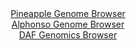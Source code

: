 <div id="Pineapple_Genome_Browser" align="center">
  <a href="https://igv.org/app/?sessionURL=blob:zZJRb9owFIX_i6VVmxSSOIGEREJTWtrRstEWmsKoqsgkTjAkdrCdQIr47zPVpr10UnnYNMkP9tW17znH3x7UmAvCKPCBpcOODiHQgFiy7QQVZY5HqMAC.CnKBdYAxynmmMYY.HuQIiFROP6qbi6lLIVvGESWrQLRjOnC1lGBXhhFW6HHrDAuWJ6jBeNIMi6Mc45qZpCsbm3xApWlrmbbesdIkEQGysslo4IZJaZZtFXvRb9KUYYpK3BUVLkkrwIipUdpTPQUfQ6mkyCOsRBD3FwnvWB4HTzal.H8i3MxD28H09CZnk1IRpGsOO5ttrNgPRuLOVmnQ8tcPw7uXm7bO9leiQ92_.xyVxKORQ.6sGt3rbZ3DIbQBO_.J89qkRN9z..a6WV_truxYU1X593vQ3u5SyDajOM_.D5oIGdxpTgA8ZK7PjQ123S0juW0jlvY1UzTU.lwRoD_9KwByVG8Vu1PeyCbUtECBN5Ur.BogPEEc.C3PNN0oedZnbbbNj0PHrQ9qHj.96K9Cseea1qBZTlRSnKpUE4iQUuhI0r1Ok717OXELFfxvBpNHoKqWYXr0cUVTJYQh_EA4_WbWVrKvxr9.n3K6HsU_RPq3iNEl4tTUWvuV_Og24H9Qf_eLTffBqKxHpydDN23UTvGc1o0KeMFkqpfVdTxJ2014gRRqQo1EWRBciKbqUqRbYEPLVtBC2KWM0Uh4Nnio6mZGuyYn37DaR.eDz8A">Pineapple Genome Browser</a>
</div>
<div id="Alphonso_Genome_Browser" align="center">
  <a href="https://igv.org/app/?sessionURL=blob:zZJdT9swFIb_iyXQJqX5_pbQVCCUQgWMroSCUOQmTurNsY3tJrRV__s8tGk3Q6IXmyb5wj469nnf188WdEhIzChIgWs6gek4wAByyfopbDlBV7BFEqQ1JBIZQKAaCURLBNItqKFUcHY70TeXSnGZWhZWfNBC2jBTeiZs4YZR2EuzZK11wgiBCyagYkJaxwJ2zMJNN.jRAnJu6tmeGVgVVNCChC8ZlcziiDZFr98rfpWKBlHWoqJdEYVfBRRaj9ZYmTX8NMynw7JEUl6i9bg6Gl6Oh3deNnsYhScPs.vzfBbmh1PcUKhWAh1NfbZctO70PuRTuqnkNZf5edAeuGerq_jAOz3MXjgWSB45kRN7sRu6vo4G0wq9_E.u9cJ7OofPtEY3fhdG0YRk59Updc7yL_f9ZPT5Dd87AxBWrjQJoFyKKHVsw7NDI3DDwY.tExu2neh0BMMgfXwygBKw_KbbH7dArbnmBUj0vHpFxwBMVEiAdJDYduQkiRv4kW8nibMztmAlyN.L9mx2m0S2O3TdsKgxURrmqpCUSxNSanZlbTabPbPk8Vjkw1uaLZt.Hd9hMh.1Kp6_wMb_Y5aB9q9Hv36fNvoeRf.EuvcIMdViX9Ta9U05_4oztTkO5v4ouxo_ZBN0cXk8lm_Gs180NRMtVLpfV_TxJ20dFBhSpQsdlniBCVbrXKfIepA6rqehBSUjTFMIRLP4YBu24QT2x99werun3Xc-">Alphonso Genome Browser</a>
</div>


<div id="DAF_Genomics_Browser" align="center">
  <a href="https://igv.org/app/?sessionURL=blob:tZFra9swFIb_i6D95Ps1NoThNVmXZmTQ1AlNKeHMPo69WZYryXGykP8.4XYMdmEMOpCExLm8r85zInvkomINiYlj2L5h20QjomT9Emhb4wIoChIXUAvUCMcCOTYZkvhEChAS0tsPqrKUshWxaeZQ6DtsGK0yYQjXgFYXrJMlqlTdMYDCV9ZAL4yMUZUswYS6LVkjmAlZhkLoltlis9v2oI7vse3QEre0q2U1qG6VCWUsNwpQbqsmx8NfjPwHZbWqN8l6mQz1czzO8nEynyUrd5puroOrTfrx_ToN1pfLateA7DiOrf7pwnkLTXDtLmZ30cb3vQVaNP3cr_b3F.7kcnpoK45ibIf2yB05vj8iZ43ULOsUBJKV3I5tTwudkeZ4nv5ydf1ATYGzisQPjxqRHLIvKv3hROSxVaiIwKduoKYRxnPkJNYjywrtKHJ8L_SsKLLP2ol0vH5llu_S2yi0nMRxAuMTUKVfVPUwQCX0a_C1QP7UWe1_BXVzUJyu.skqkC5b3NTTPc7vAY_Llk6S34KKlP8_fqxgnIJUoefnCxaolR7FRv7g4p4fz98A">DAF Genomics Browser</a>
</div>
